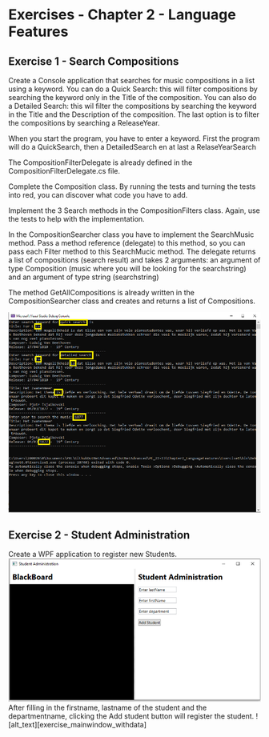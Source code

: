 # Exercises - Chapter 2 - Language Features

## Exercise 1 - Search Compositions
Create a Console application that searches for music compositions in a list using a keyword.
You can do a Quick Search: this will filter compositions by searching the keyword only in the Title of the composition.
You can also do a Detailed Search: this wil filter the compositions by searching the keyword in the Title and the Description of the composition.
The last option is to filter the compositions by searching a ReleaseYear.

When you start the program, you have to enter a keyword. First the program will do a QuickSearch, then a DetailedSearch en at last a RelaseYearSearch

The CompositionFilterDelegate is already defined in the CompositionFilterDelegate.cs file.

Complete the Composition class. By running the tests and turning the tests into red, you can discover what code you have to add.

Implement the 3 Search methods in the CompositionFilters class. Again, use the tests to help with the implementation.

In the CompositionSearcher class you have to implement the SearchMusic method. Pass a method reference (delegate) to this method, so you can pass each Filter method to this SearchMucic method.
The delegate returns a list of compositions (search result) and takes 2 arguments: an argument of type Composition (music where you will be looking for the searchstring) and an argument of type string (searchstring)

The method GetAllCompositions is already written in the CompositionSearcher class and creates and returns a list of Compositions.

![alt text][img_exercise1_output]
 

[img_exercise1_output]:images/exercise1_output.png "Ouptut Program"



## Exercise 2 - Student Administration
Create a WPF application to register new Students. 
![alt text][empty_mainwindow]
After filling in the firstname, lastname of the student and the departmentname, clicking the Add student button will register the student. ![alt_text][exercise_mainwindow_withdata] 


[empty_mainwindow]:images/exercise2_mainWindow_empty.png "Student Registration"
[mainwindow_withdata]:images/Exercise2_mainwindow_withdata.png "Register student with data"
